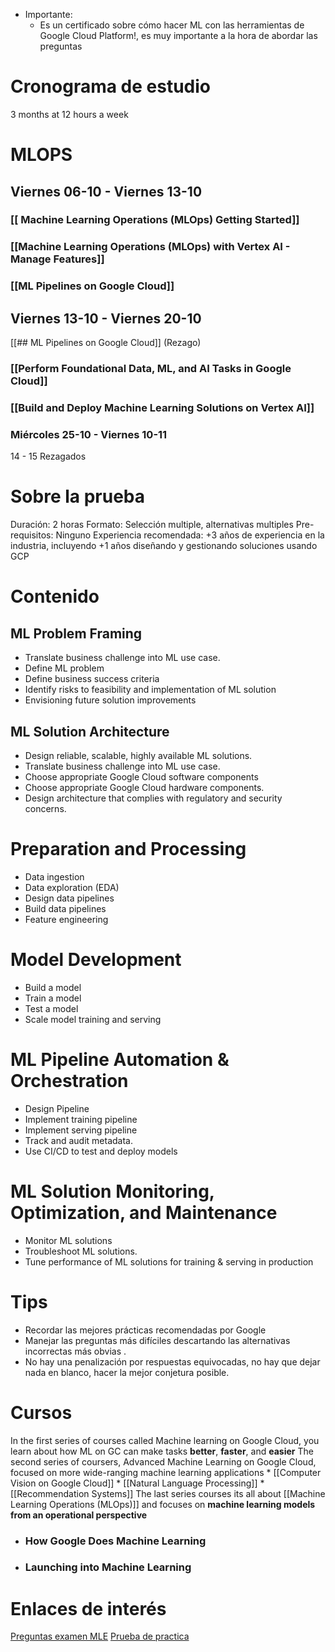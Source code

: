 * Importante: 
	* Es un certificado sobre cómo hacer ML con las herramientas de Google Cloud Platform!, es muy importante a la hora de abordar las preguntas
# Cronograma de estudio

3 months at 12 hours a week
# MLOPS

## Viernes 06-10 - Viernes 13-10
### [[ Machine Learning Operations (MLOps) Getting Started]]
### [[Machine Learning Operations (MLOps) with Vertex AI -  Manage Features]]
### [[ML Pipelines on Google Cloud]] 
## Viernes 13-10 - Viernes 20-10

[[## ML Pipelines on Google Cloud]] (Rezago)
### [[Perform Foundational Data, ML, and AI Tasks in Google Cloud]]
### [[Build and Deploy Machine Learning Solutions on Vertex AI]]

### Miércoles 25-10 - Viernes 10-11

14 - 15 Rezagados

# Sobre la prueba
Duración: 2 horas
Formato: Selección multiple, alternativas multiples
Pre-requisitos: Ninguno
Experiencia recomendada: +3 años de experiencia en la industria, incluyendo +1 años diseñando y gestionando soluciones usando GCP
# Contenido
## ML Problem Framing
* Translate business challenge into ML use case.
* Define ML problem
* Define business success criteria
* Identify risks to feasibility and implementation of ML solution
* Envisioning future solution improvements
## ML Solution Architecture
* Design reliable, scalable, highly available ML solutions.
* Translate business challenge into ML use case.
* Choose appropriate Google Cloud software components
* Choose appropriate Google Cloud hardware components.
* Design architecture that complies with regulatory and security concerns.
# Preparation and Processing
* Data ingestion
* Data exploration (EDA)
* Design data pipelines
* Build data pipelines
* Feature engineering
# Model Development
* Build a model
* Train a model
* Test a model
* Scale model training and serving
# ML Pipeline Automation &  Orchestration
* Design Pipeline
* Implement training pipeline
* Implement serving pipeline
* Track and audit metadata.
* Use CI/CD to test and deploy models
# ML Solution Monitoring, Optimization, and Maintenance
* Monitor ML solutions
* Troubleshoot ML solutions.
* Tune performance of ML solutions for training & serving in production
# Tips
* Recordar las mejores prácticas recomendadas por Google
* Manejar las preguntas más difíciles descartando las alternativas incorrectas más obvias .
* No hay una penalización por respuestas equivocadas, no hay que dejar nada en blanco, hacer la mejor conjetura posible. 
# Cursos
In the first series of courses called Machine learning on Google Cloud, you learn about how ML on GC can make tasks **better**, **faster**, and **easier**
The second series of coursers, Advanced Machine Learning on Google Cloud, focused on more wide-ranging machine learning applications
	* [[Computer Vision on Google Cloud]]
	* [[Natural Language Processing]]
	* [[Recommendation Systems]]
The last series courses its all about [[Machine Learning Operations (MLOps)]] and focuses on **machine learning models from an operational perspective**
* ### How Google Does Machine Learning
* ### Launching into Machine Learning

# Enlaces de interés

 [Preguntas examen MLE](https://www.examtopics.com/exams/google/professional-machine-learning-engineer/)
 [Prueba de practica](https://www.logikbot.com)
 